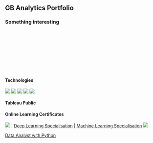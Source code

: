 ## GB Analytics Portfolio


### Something interesting

<br>
<br>
<br>
<br>
<br>
<br>
<br>
<br>

#### Technologies

<img src="https://img.shields.io/badge/Linux-FCC624?style=for-the-badge&logo=linux&logoColor=black"> <img src="https://img.shields.io/badge/Python-FFD43B?style=for-the-badge&logo=python&logoColor=blue"> <img src="https://img.shields.io/badge/PostgreSQL-316192?style=for-the-badge&logo=postgresql&logoColor=white"> <img src="https://img.shields.io/badge/Tableau-E97627?style=for-the-badge&logo=Tableau&logoColor=white"> <img src="https://img.shields.io/badge/Plotly-239120?style=for-the-badge&logo=plotly&logoColor=white">

#### Tableau Public

#### Online Learning Certificates

<img src="https://img.shields.io/badge/Coursera-0056D2?style=for-the-badge&logo=Coursera&logoColor=white"> 
  |  <a href="https://coursera.org/share/439e587f313bdaff15f4986fc2edfe84" target="_blank">Deep Learning Specialisation</a>
  |  <a href="https://coursera.org/share/4791964d7d45562d884f699f4d354563" target="_blank">Machine Learning Specialisation</a>

<img src="https://img.shields.io/badge/Datacamp-05192D?style=for-the-badge&logo=datacamp&logoColor=65FF8F">

[Data Analyst with Python](https://www.datacamp.com/statement-of-accomplishment/track/2a9dfd256304c865f3e43988143b5245a8d036cc)
